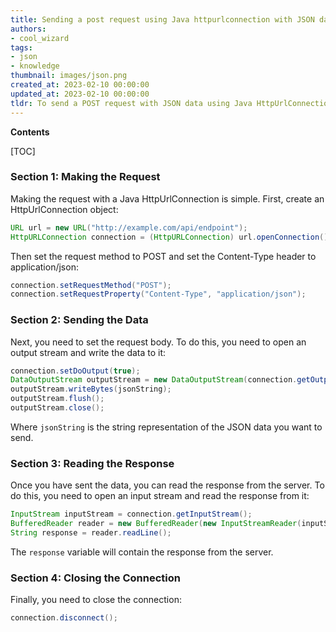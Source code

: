 ```yaml
---
title: Sending a post request using Java httpurlconnection with JSON data
authors:
- cool_wizard
tags:
- json
- knowledge
thumbnail: images/json.png
created_at: 2023-02-10 00:00:00
updated_at: 2023-02-10 00:00:00
tldr: To send a POST request with JSON data using Java HttpUrlConnection, set the request body to the JSON string and set the `Content-Type` header to `application/json`.
---
```


**Contents**

[TOC]

### Section 1: Making the Request

Making the request with a Java HttpUrlConnection is simple. First, create an HttpUrlConnection object:

```java
URL url = new URL("http://example.com/api/endpoint");
HttpURLConnection connection = (HttpURLConnection) url.openConnection();
```

Then set the request method to POST and set the Content-Type header to application/json:

```java
connection.setRequestMethod("POST");
connection.setRequestProperty("Content-Type", "application/json");
```

### Section 2: Sending the Data

Next, you need to set the request body. To do this, you need to open an output stream and write the data to it:

```java
connection.setDoOutput(true);
DataOutputStream outputStream = new DataOutputStream(connection.getOutputStream());
outputStream.writeBytes(jsonString);
outputStream.flush();
outputStream.close();
```

Where `jsonString` is the string representation of the JSON data you want to send.

### Section 3: Reading the Response

Once you have sent the data, you can read the response from the server. To do this, you need to open an input stream and read the response from it:

```java
InputStream inputStream = connection.getInputStream();
BufferedReader reader = new BufferedReader(new InputStreamReader(inputStream));
String response = reader.readLine();
```

The `response` variable will contain the response from the server.

### Section 4: Closing the Connection

Finally, you need to close the connection:

```java
connection.disconnect();
```
